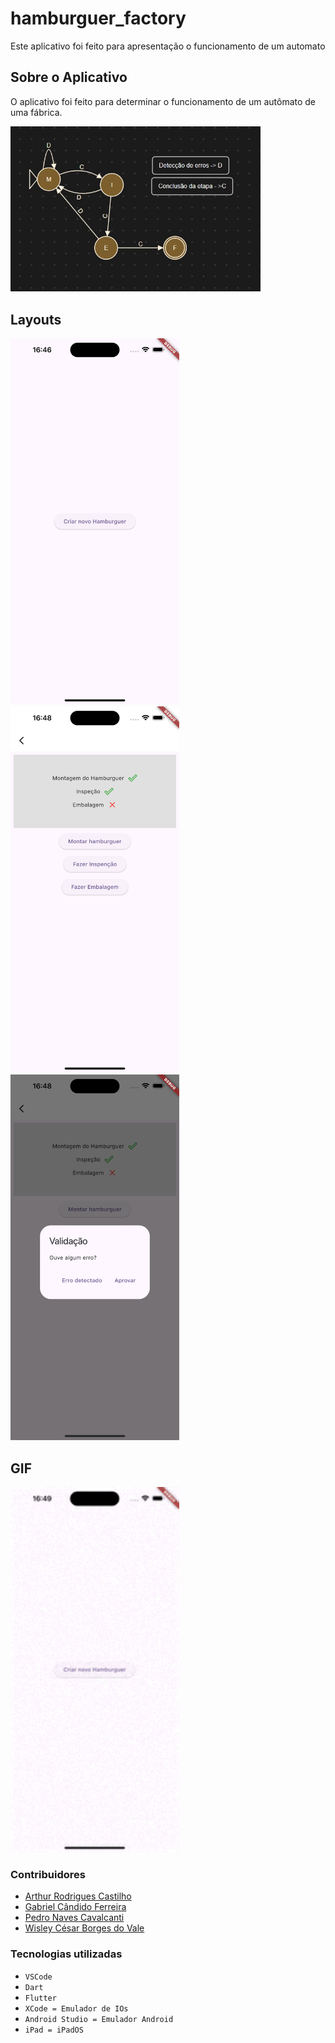 # hamburguer_factory

Este aplicativo foi feito para apresentação o funcionamento de um automato

## Sobre o Aplicativo

O aplicativo foi feito para determinar o funcionamento de um autômato de uma fábrica.

<img src="./assets/readme/imgs/automato.jpeg" alt="Automato" width="400px">

## Layouts

<img src="./assets/readme/imgs/HomeScreen.png" alt="Home Screen" width="270px"> <img src="./assets/readme/imgs/NewHamburguer.png" alt="New Hamburguer" width="270px"> <img src="./assets/readme/imgs/Validation.png" alt="Validation" width="270px"> 

## GIF

<img src="./assets/readme/gifs/GifApp.gif" alt="Gif App" width="270px">

### Contribuidores
- [Arthur Rodrigues Castilho](https://github.com/ArthurRCastilho)
- [Gabriel Cândido Ferreira](https://github.com/Gabriel-Candido-Ferreira)
- [Pedro Naves Cavalcanti](https://github.com/PedroNaves00)
- [Wisley César Borges do Vale](https://github.com/wisley-cesar)


### Tecnologias utilizadas
- ``VSCode``
- ``Dart``
- ``Flutter``
- ``XCode = Emulador de IOs``
- ``Android Studio = Emulador Android``
- ``iPad = iPadOS``